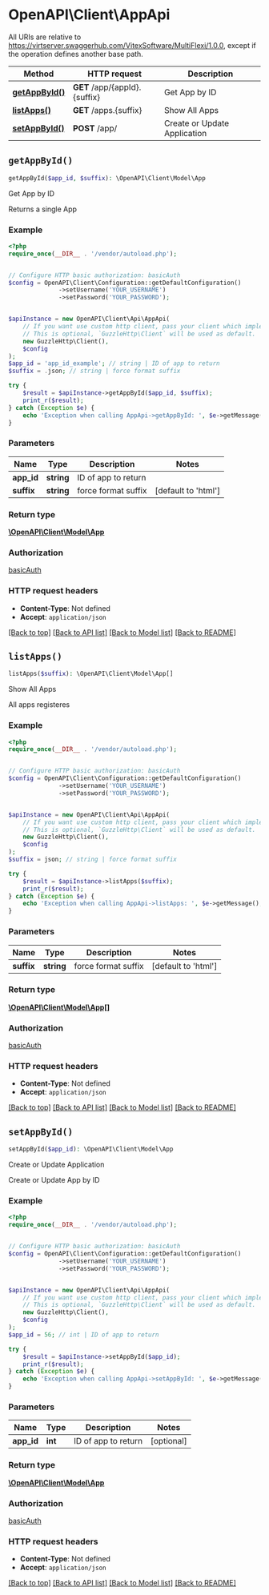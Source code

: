 # OpenAPI\Client\AppApi

All URIs are relative to https://virtserver.swaggerhub.com/VitexSoftware/MultiFlexi/1.0.0, except if the operation defines another base path.

| Method | HTTP request | Description |
| ------------- | ------------- | ------------- |
| [**getAppById()**](AppApi.md#getAppById) | **GET** /app/{appId}.{suffix} | Get App by ID |
| [**listApps()**](AppApi.md#listApps) | **GET** /apps.{suffix} | Show All Apps |
| [**setAppById()**](AppApi.md#setAppById) | **POST** /app/ | Create or Update Application |


## `getAppById()`

```php
getAppById($app_id, $suffix): \OpenAPI\Client\Model\App
```

Get App by ID

Returns a single App

### Example

```php
<?php
require_once(__DIR__ . '/vendor/autoload.php');


// Configure HTTP basic authorization: basicAuth
$config = OpenAPI\Client\Configuration::getDefaultConfiguration()
              ->setUsername('YOUR_USERNAME')
              ->setPassword('YOUR_PASSWORD');


$apiInstance = new OpenAPI\Client\Api\AppApi(
    // If you want use custom http client, pass your client which implements `GuzzleHttp\ClientInterface`.
    // This is optional, `GuzzleHttp\Client` will be used as default.
    new GuzzleHttp\Client(),
    $config
);
$app_id = 'app_id_example'; // string | ID of app to return
$suffix = .json; // string | force format suffix

try {
    $result = $apiInstance->getAppById($app_id, $suffix);
    print_r($result);
} catch (Exception $e) {
    echo 'Exception when calling AppApi->getAppById: ', $e->getMessage(), PHP_EOL;
}
```

### Parameters

| Name | Type | Description  | Notes |
| ------------- | ------------- | ------------- | ------------- |
| **app_id** | **string**| ID of app to return | |
| **suffix** | **string**| force format suffix | [default to &#39;html&#39;] |

### Return type

[**\OpenAPI\Client\Model\App**](../Model/App.md)

### Authorization

[basicAuth](../../README.md#basicAuth)

### HTTP request headers

- **Content-Type**: Not defined
- **Accept**: `application/json`

[[Back to top]](#) [[Back to API list]](../../README.md#endpoints)
[[Back to Model list]](../../README.md#models)
[[Back to README]](../../README.md)

## `listApps()`

```php
listApps($suffix): \OpenAPI\Client\Model\App[]
```

Show All Apps

All apps registeres

### Example

```php
<?php
require_once(__DIR__ . '/vendor/autoload.php');


// Configure HTTP basic authorization: basicAuth
$config = OpenAPI\Client\Configuration::getDefaultConfiguration()
              ->setUsername('YOUR_USERNAME')
              ->setPassword('YOUR_PASSWORD');


$apiInstance = new OpenAPI\Client\Api\AppApi(
    // If you want use custom http client, pass your client which implements `GuzzleHttp\ClientInterface`.
    // This is optional, `GuzzleHttp\Client` will be used as default.
    new GuzzleHttp\Client(),
    $config
);
$suffix = json; // string | force format suffix

try {
    $result = $apiInstance->listApps($suffix);
    print_r($result);
} catch (Exception $e) {
    echo 'Exception when calling AppApi->listApps: ', $e->getMessage(), PHP_EOL;
}
```

### Parameters

| Name | Type | Description  | Notes |
| ------------- | ------------- | ------------- | ------------- |
| **suffix** | **string**| force format suffix | [default to &#39;html&#39;] |

### Return type

[**\OpenAPI\Client\Model\App[]**](../Model/App.md)

### Authorization

[basicAuth](../../README.md#basicAuth)

### HTTP request headers

- **Content-Type**: Not defined
- **Accept**: `application/json`

[[Back to top]](#) [[Back to API list]](../../README.md#endpoints)
[[Back to Model list]](../../README.md#models)
[[Back to README]](../../README.md)

## `setAppById()`

```php
setAppById($app_id): \OpenAPI\Client\Model\App
```

Create or Update Application

Create or Update App by ID

### Example

```php
<?php
require_once(__DIR__ . '/vendor/autoload.php');


// Configure HTTP basic authorization: basicAuth
$config = OpenAPI\Client\Configuration::getDefaultConfiguration()
              ->setUsername('YOUR_USERNAME')
              ->setPassword('YOUR_PASSWORD');


$apiInstance = new OpenAPI\Client\Api\AppApi(
    // If you want use custom http client, pass your client which implements `GuzzleHttp\ClientInterface`.
    // This is optional, `GuzzleHttp\Client` will be used as default.
    new GuzzleHttp\Client(),
    $config
);
$app_id = 56; // int | ID of app to return

try {
    $result = $apiInstance->setAppById($app_id);
    print_r($result);
} catch (Exception $e) {
    echo 'Exception when calling AppApi->setAppById: ', $e->getMessage(), PHP_EOL;
}
```

### Parameters

| Name | Type | Description  | Notes |
| ------------- | ------------- | ------------- | ------------- |
| **app_id** | **int**| ID of app to return | [optional] |

### Return type

[**\OpenAPI\Client\Model\App**](../Model/App.md)

### Authorization

[basicAuth](../../README.md#basicAuth)

### HTTP request headers

- **Content-Type**: Not defined
- **Accept**: `application/json`

[[Back to top]](#) [[Back to API list]](../../README.md#endpoints)
[[Back to Model list]](../../README.md#models)
[[Back to README]](../../README.md)
